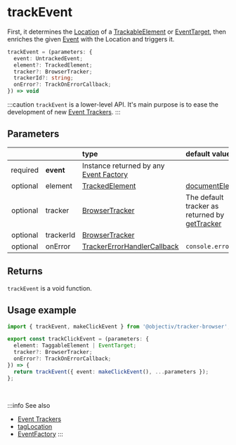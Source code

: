 # trackEvent

First, it determines the [Location](/tracking/core-concepts/locations.md) of a [TrackableElement](/tracking/core-concepts/tagging.md#taggable-elements) or [EventTarget](https://developer.mozilla.org/en-US/docs/Web/API/EventTarget), then enriches the given [Event](/taxonomy/events/AbstractEvent.md) with the Location and triggers it.

```typescript
trackEvent = (parameters: {
  event: UntrackedEvent;
  element?: TrackedElement;
  tracker?: BrowserTracker;
  trackerId?: string;
  onError?: TrackOnErrorCallback;
}) => void
```

:::caution
`trackEvent` is a lower-level API. It's main purpose is to ease the development of new [Event Trackers](/tracking/api-reference/eventTrackers/overview.md).
:::

## Parameters
|          |           | type                                                                                                    | default value
| :-:      | :--       | :--                                                                                                     | :--           
| required | **event** | Instance returned by any [Event Factory](/tracking/api-reference/core/coreFactories.md#event-factories) | 
| optional | element   | [TrackedElement](/tracking/api-reference/definitions/TrackedElement.md)                                 | [documentElement](https://developer.mozilla.org/en-US/docs/Web/API/Document/documentElement)
| optional | tracker   | [BrowserTracker](/tracking/api-reference/BrowserTracker.md)                                             | The default tracker as returned by [getTracker](/tracking/api-reference/getTracker.md)
| optional | trackerId | [BrowserTracker](/tracking/api-reference/BrowserTracker.md)                                             |  
| optional | onError   | [TrackerErrorHandlerCallback](/tracking/api-reference/definitions/TrackerErrorHandlerCallback.md)       | `console.error`

## Returns
`trackEvent` is a void function.

## Usage example

```typescript jsx
import { trackEvent, makeClickEvent } from '@objectiv/tracker-browser';
```

```typescript jsx
export const trackClickEvent = (parameters: {
  element: TaggableElement | EventTarget;
  tracker?: BrowserTracker;
  onError?: TrackOnErrorCallback;
}) => {
  return trackEvent({ event: makeClickEvent(), ...parameters });
};
```

<br />

:::info See also
- [Event Trackers](/tracking/api-reference/eventTrackers/overview.md)
- [tagLocation](/tracking/api-reference/locationTaggers/tagLocation.md)
- [EventFactory](/tracking/api-reference/core/coreFactories.md#event-factory-list)
:::
